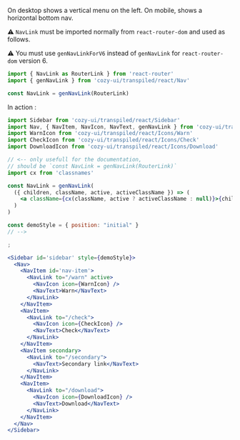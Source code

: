 On desktop shows a vertical menu on the left. On mobile, shows a horizontal bottom nav.

⚠️ `NavLink` must be imported normally from `react-router-dom` and used as follows.

⚠️ You must use `genNavLinkForV6` instead of `genNavLink` for `react-router-dom` version 6.

```jsx static
import { NavLink as RouterLink } from 'react-router'
import { genNavLink } from 'cozy-ui/transpiled/react/Nav'

const NavLink = genNavLink(RouterLink)
```

In action :

```jsx
import Sidebar from 'cozy-ui/transpiled/react/Sidebar'
import Nav, { NavItem, NavIcon, NavText, genNavLink } from 'cozy-ui/transpiled/react/Nav'
import WarnIcon from 'cozy-ui/transpiled/react/Icons/Warn'
import CheckIcon from 'cozy-ui/transpiled/react/Icons/Check'
import DownloadIcon from 'cozy-ui/transpiled/react/Icons/Download'

// <-- only usefull for the documentation,
// should be `const NavLink = genNavLink(RouterLink)`
import cx from 'classnames'

const NavLink = genNavLink(
  ({ children, className, active, activeClassName }) => (
    <a className={cx(className, active ? activeClassName : null)}>{children}</a>
  )
)

const demoStyle = { position: "initial" }
// -->

;

<Sidebar id='sidebar' style={demoStyle}>
  <Nav>
    <NavItem id='nav-item'>
      <NavLink to="/warn" active>
        <NavIcon icon={WarnIcon} />
        <NavText>Warn</NavText>
      </NavLink>
    </NavItem>
    <NavItem>
      <NavLink to="/check">
        <NavIcon icon={CheckIcon} />
        <NavText>Check</NavText>
      </NavLink>
    </NavItem>
    <NavItem secondary>
      <NavLink to="/secondary">
        <NavText>Secondary link</NavText>
      </NavLink>
    </NavItem>
    <NavItem>
      <NavLink to="/download">
        <NavIcon icon={DownloadIcon} />
        <NavText>Download</NavText>
      </NavLink>
    </NavItem>
  </Nav>
</Sidebar>
```
